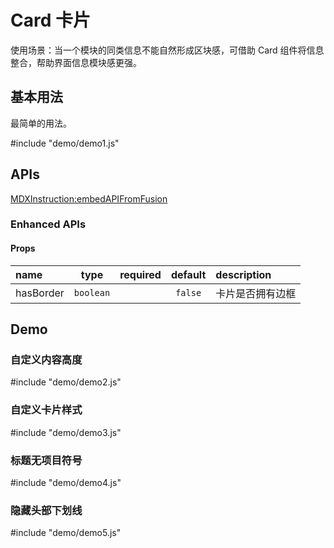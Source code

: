 # Card 卡片

使用场景：当一个模块的同类信息不能自然形成区块感，可借助 Card 组件将信息整合，帮助界面信息模块感更强。

## 基本用法

最简单的用法。

#include "demo/demo1.js"

## APIs

[MDXInstruction:embedAPIFromFusion](https://github.com/alibaba-fusion/next/blob/master/docs/card/index.md)

### Enhanced APIs

#### Props

| name | type | required | default | description |
| :--- | :---: | :---: | :---: | :--- |
| hasBorder | `boolean` |  | `false` | 卡片是否拥有边框 |

## Demo

### 自定义内容高度

#include "demo/demo2.js"

### 自定义卡片样式

#include "demo/demo3.js"

### 标题无项目符号

#include "demo/demo4.js"

### 隐藏头部下划线

#include "demo/demo5.js"
